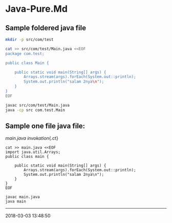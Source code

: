 # Java-Pure.Md

## Sample foldered java file
```bash
mkdir -p src/com/test

cat >> src/com/test/Main.java <<EOF
package com.test;

public class Main {

    public static void main(String[] args) {
        Arrays.stream(args).forEach(System.out::println);
        System.out.println("salam 2nya\n");
    }
}
EOF

javac src/com/test/Main.java
java -cp src com.test.Main
```
## Sample one file java file:
_main.java invokation_{.ct}
```
cat >> main.java <<EOF
import java.util.Arrays;
public class main {

    public static void main(String[] args) {
        Arrays.stream(args).forEach(System.out::println);
        System.out.println("salam 2nya\n");
    }
}
EOF

javac main.java
java main
```

-----------------------------------------
2018-03-03 13:48:50
